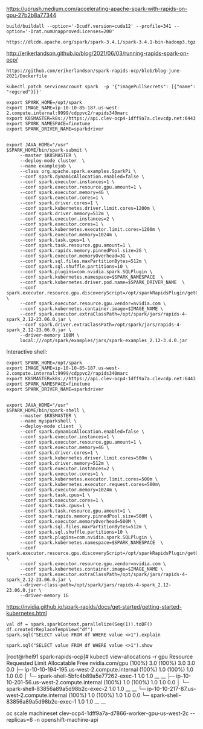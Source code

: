 https://uprush.medium.com/accelerating-apache-spark-with-rapids-on-gpu-27b2b8a77344

```
build/buildall --option='-Dcudf.version=cuda12' --profile=341 --option='-Drat.numUnapprovedLicenses=200'

https://dlcdn.apache.org/spark/spark-3.4.1/spark-3.4.1-bin-hadoop3.tgz
```

http://erikerlandson.github.io/blog/2021/06/03/running-rapids-spark-on-ocp/


```
https://github.com/erikerlandson/spark-rapids-ocp/blob/blog-june-2021/Dockerfile

kubectl patch serviceaccount spark  -p '{"imagePullSecrets": [{"name": "regcred"}]}'

```


```
export SPARK_HOME=/opt/spark
export IMAGE_NAME=ip-10-10-85-187.us-west-2.compute.internal:9999/cdppvc2/rapids340marc
export K8SMASTER=k8s://https://api.clev-ocp4-1dff9a7a.clevcdp.net:6443
export SPARK_NAMESPACE=finetune
export SPARK_DRIVER_NAME=sparkdriver


export JAVA_HOME="/usr"
$SPARK_HOME/bin/spark-submit \
     --master $K8SMASTER \
     --deploy-mode cluster  \
     --name examplejob \
     --class org.apache.spark.examples.SparkPi \
     --conf spark.dynamicAllocation.enabled=false \
     --conf spark.executor.instances=1 \
     --conf spark.executor.resource.gpu.amount=1 \
     --conf spark.executor.memory=4G \
     --conf spark.executor.cores=1 \
     --conf spark.driver.cores=1 \
     --conf spark.kubernetes.driver.limit.cores=1200m \
     --conf spark.driver.memory=512m \
     --conf spark.executor.instances=2 \
     --conf spark.executor.cores=1 \
     --conf spark.kubernetes.executor.limit.cores=1200m \
     --conf spark.executor.memory=1024m \
     --conf spark.task.cpus=1 \
     --conf spark.task.resource.gpu.amount=1 \
     --conf spark.rapids.memory.pinnedPool.size=2G \
     --conf spark.executor.memoryOverhead=3G \
     --conf spark.sql.files.maxPartitionBytes=512m \
     --conf spark.sql.shuffle.partitions=10 \
     --conf spark.plugins=com.nvidia.spark.SQLPlugin \
     --conf spark.kubernetes.namespace=$SPARK_NAMESPACE  \
     --conf spark.kubernetes.driver.pod.name=$SPARK_DRIVER_NAME  \
     --conf spark.executor.resource.gpu.discoveryScript=/opt/sparkRapidsPlugin/getGpusResources.sh \
     --conf spark.executor.resource.gpu.vendor=nvidia.com \
     --conf spark.kubernetes.container.image=$IMAGE_NAME \
     --conf spark.executor.extraClassPath=/opt/spark/jars/rapids-4-spark_2.12-23.06.0.jar \
     --conf spark.driver.extraClassPath=/opt/spark/jars/rapids-4-spark_2.12-23.06.0.jar \
     --driver-memory 100M \
     local:///opt/spark/examples/jars/spark-examples_2.12-3.4.0.jar
```

Interactive shell:
```
export SPARK_HOME=/opt/spark
export IMAGE_NAME=ip-10-10-85-187.us-west-2.compute.internal:9999/cdppvc2/rapids340marc
export K8SMASTER=k8s://https://api.clev-ocp4-1dff9a7a.clevcdp.net:6443
export SPARK_NAMESPACE=finetune
export SPARK_DRIVER_NAME=sparkdriver


export JAVA_HOME="/usr"
$SPARK_HOME/bin/spark-shell \
     --master $K8SMASTER \
     --name mysparkshell \
     --deploy-mode client  \
     --conf spark.dynamicAllocation.enabled=false \
     --conf spark.executor.instances=1 \
     --conf spark.executor.resource.gpu.amount=1 \
     --conf spark.executor.memory=4G \
     --conf spark.driver.cores=1 \
     --conf spark.kubernetes.driver.limit.cores=500m \
     --conf spark.driver.memory=512m \
     --conf spark.executor.instances=2 \
     --conf spark.executor.cores=1 \
     --conf spark.kubernetes.executor.limit.cores=500m \
     --conf spark.kubernetes.executor.request.cores=500m\
     --conf spark.executor.memory=1024m \
     --conf spark.task.cpus=1 \
     --conf spark.executor.cores=1 \
     --conf spark.task.cpus=1 \
     --conf spark.task.resource.gpu.amount=1 \
     --conf spark.rapids.memory.pinnedPool.size=500M \
     --conf spark.executor.memoryOverhead=500M \
     --conf spark.sql.files.maxPartitionBytes=512m \
     --conf spark.sql.shuffle.partitions=10 \
     --conf spark.plugins=com.nvidia.spark.SQLPlugin \
     --conf spark.kubernetes.namespace=$SPARK_NAMESPACE  \
     --conf spark.executor.resource.gpu.discoveryScript=/opt/sparkRapidsPlugin/getGpusResources.sh \
     --conf spark.executor.resource.gpu.vendor=nvidia.com \
     --conf spark.kubernetes.container.image=$IMAGE_NAME \
     --conf spark.executor.extraClassPath=/opt/spark/jars/rapids-4-spark_2.12-23.06.0.jar \
     --driver-class-path=/opt/spark/jars/rapids-4-spark_2.12-23.06.0.jar \
     --driver-memory 1G

```

https://nvidia.github.io/spark-rapids/docs/get-started/getting-started-kubernetes.html

```
val df = spark.sparkContext.parallelize(Seq(1)).toDF()
df.createOrReplaceTempView("df")
spark.sql("SELECT value FROM df WHERE value <>1").explain
```

```
spark.sql("SELECT value FROM df WHERE value <>1").show
```

[root@rhel91 spark-rapids-ocp]# kubectl view-allocations -r gpu
 Resource                                          Requested       Limit  Allocatable  Free
  nvidia.com/gpu                                  (100%) 3.0  (100%) 3.0          3.0   0.0
  ├─ ip-10-10-194-195.us-west-2.compute.internal  (100%) 1.0  (100%) 1.0          1.0   0.0
  │  └─ spark-shell-5bfc4b89a5e77262-exec-1              1.0         1.0           __    __
  ├─ ip-10-10-201-56.us-west-2.compute.internal   (100%) 1.0  (100%) 1.0          1.0   0.0
  │  └─ spark-shell-83856a89a5d98b2c-exec-2              1.0         1.0           __    __
  └─ ip-10-10-217-87.us-west-2.compute.internal   (100%) 1.0  (100%) 1.0          1.0   0.0
     └─ spark-shell-83856a89a5d98b2c-exec-1              1.0         1.0           __    __


oc scale machineset clev-ocp4-1dff9a7a-d7866-worker-gpu-us-west-2c --replicas=6 -n openshift-machine-api
```
